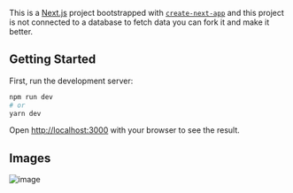 This is a [Next.js](https://nextjs.org/) project bootstrapped with [`create-next-app`](https://github.com/vercel/next.js/tree/canary/packages/create-next-app) and this project is not connected to a database to fetch data you can fork it and make it better.
## Getting Started

First, run the development server:

```bash
npm run dev
# or
yarn dev
```

Open [http://localhost:3000](http://localhost:3000) with your browser to see the result.

## Images

![image](https://user-images.githubusercontent.com/79930976/210689763-2f6b0bce-c54b-4da8-b470-853d5548042d.png)
